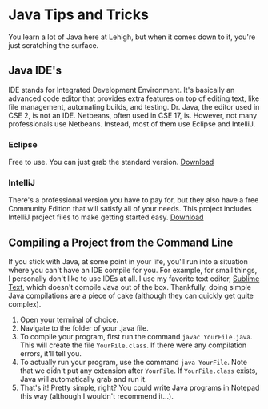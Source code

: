 # Java Tips and Tricks

You learn a lot of Java here at Lehigh, but when it comes down to it, you're just scratching the surface.

## Java IDE's
IDE stands for Integrated Development Environment. It's basically an advanced code editor that provides extra features on top of editing text, like file management, automating builds, and testing. Dr. Java, the editor used in CSE 2, is not an IDE. Netbeans, often used in CSE 17, is. However, not many professionals use Netbeans. Instead, most of them use Eclipse and IntelliJ.

### Eclipse
Free to use. You can just grab the standard version. [Download](https://www.eclipse.org/downloads/)

### IntelliJ
There's a professional version you have to pay for, but they also have a free Community Edition that will satisfy all of your needs. This project includes IntelliJ project files to make getting started easy. [Download](http://www.jetbrains.com/idea/download/)

## Compiling a Project from the Command Line
If you stick with Java, at some point in your life, you'll run into a situation where you can't have an IDE compile for you. For example, for small things, I personally don't like to use IDEs at all. I use my favorite text editor, [Sublime Text](http://www.sublimetext.com/), which doesn't compile Java out of the box. Thankfully, doing simple Java compilations are a piece of cake (although they can quickly get quite complex).

1. Open your terminal of choice.
1. Navigate to the folder of your .java file.
1. To compile your program, first run the command ```javac YourFile.java```. This will create the file ```YourFile.class```. If there were any compilation errors, it'll tell you.
1. To actually run your program, use the command ```java YourFile```. Note that we didn't put any extension after ```YourFile```. If ```YourFile.class``` exists, Java will automatically grab and run it.
5. That's it! Pretty simple, right? You could write Java programs in Notepad this way (although I wouldn't recommend it...).

